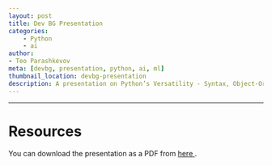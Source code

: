 ```yaml
---
layout: post
title: Dev BG Presentation
categories:
    - Python
    - ai
author:
- Teo Parashkevov
meta: [devbg, presentation, python, ai, ml]
thumbnail_location: devbg-presentation
description: A presentation on Python’s Versatility - Syntax, Object-Oriented Programming, and Machine Learning Applications
---
```



---
# Resources

<div>
    You can download the presentation as a PDF from <a href="/assets/img/posts/{{ post.thumbnail_location}}/presentation.pdf"> here </a>.
</div>
